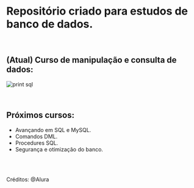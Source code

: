 # Repositório criado para estudos de banco de dados.

<br>

## (Atual) Curso de manipulação e consulta de dados:

![print sql](https://user-images.githubusercontent.com/113216494/208761551-ea1065bc-7694-41ae-af0e-369e2dee0b11.png)

<br>

## Próximos cursos:
- Avançando em SQL e MySQL.
- Comandos DML.
- Procedures SQL.
- Segurança e otimização do banco.

<br>
<br>

Créditos: @Alura
